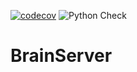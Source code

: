 [![codecov](https://codecov.io/gh/BrainInterface/BrainServer/branch/main/graph/badge.svg?token=0LGD6S8CTI)](https://codecov.io/gh/BrainInterface/BrainServer)
![Python Check](https://github.com/BrainInterface/BrainServer/workflows/Python%20Check/badge.svg)
# BrainServer
